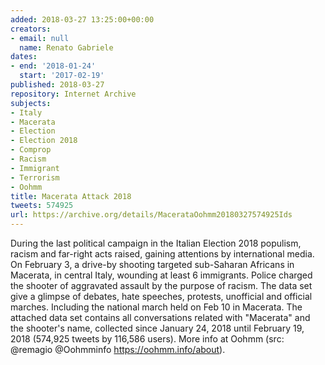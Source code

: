```yaml
---
added: 2018-03-27 13:25:00+00:00
creators:
- email: null
  name: Renato Gabriele
dates:
- end: '2018-01-24'
  start: '2017-02-19'
published: 2018-03-27
repository: Internet Archive
subjects:
- Italy
- Macerata
- Election
- Election 2018
- Comprop
- Racism
- Immigrant
- Terrorism
- Oohmm
title: Macerata Attack 2018
tweets: 574925
url: https://archive.org/details/MacerataOohmm20180327574925Ids
---
```


During the last political campaign in the Italian Election 2018 populism, racism and far-right acts raised, gaining attentions by international media. On February 3, a drive-by shooting targeted sub-Saharan Africans in Macerata, in central Italy, wounding at least 6 immigrants. Police charged the shooter of aggravated assault by the purpose of racism. The data set give a glimpse of debates, hate speeches, protests, unofficial and official marches. Including the national march held on Feb 10 in Macerata. The attached data set contains all conversations related with "Macerata"  and the shooter's name, collected since January 24, 2018 until February 19, 2018 (574,925 tweets by 116,586 users). More info at Oohmm (src: @remagio @Oohmminfo https://oohmm.info/about).
